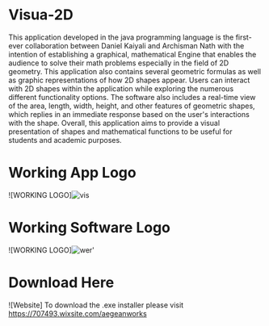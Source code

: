# Visua-2D

This application developed in the java programming language is the first-ever collaboration between Daniel Kaiyali and Archisman Nath with the intention of establishing a graphical, mathematical Engine that enables the audience to solve their math problems especially in the field of 2D geometry. This application also contains several geometric formulas as well as graphic representations of how 2D shapes appear. Users can interact with 2D shapes within the application while exploring the numerous different functionality options. The software also includes a real-time view of the area, length, width, height, and other features of geometric shapes, which replies in an immediate response based on the user's interactions with the shape. Overall, this application aims to provide a visual presentation of shapes and mathematical functions to be useful for students and academic purposes. 

# Working App Logo
![WORKING LOGO]![vis](https://user-images.githubusercontent.com/61641517/155861776-2c93891f-0154-46e4-ac04-5aca1f2a9618.png)

# Working Software Logo
![WORKING LOGO]![wer'](https://user-images.githubusercontent.com/61641517/155861817-782fb8fe-6607-47ab-a00e-24267d502f4a.png)

# Download Here
![Website] To download the .exe installer please visit https://707493.wixsite.com/aegeanworks


